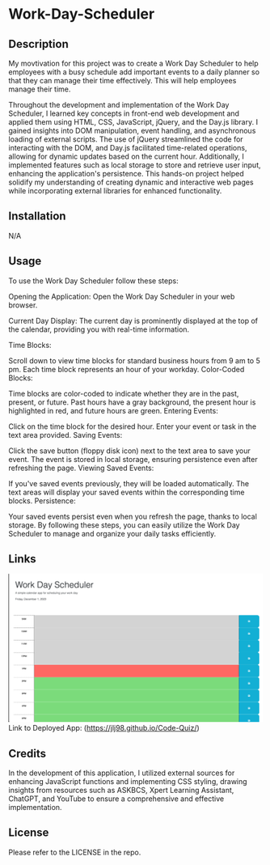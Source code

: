 # Work-Day-Scheduler

## Description

My movtivation for this project was to create a Work Day Scheduler to help employees with a busy schedule add important events to a daily planner so that they can manage their time effectively.
This will help employees manage their time.


Throughout the development and implementation of the Work Day Scheduler, I learned key concepts in front-end web development and applied them using HTML, CSS, JavaScript, jQuery, and the Day.js library. I gained insights into DOM manipulation, event handling, and asynchronous loading of external scripts. The use of jQuery streamlined the code for interacting with the DOM, and Day.js facilitated time-related operations, allowing for dynamic updates based on the current hour. Additionally, I implemented features such as local storage to store and retrieve user input, enhancing the application's persistence. This hands-on project helped solidify my understanding of creating dynamic and interactive web pages while incorporating external libraries for enhanced functionality.


## Installation

N/A

## Usage


To use the Work Day Scheduler follow these steps:

Opening the Application:
Open the Work Day Scheduler in your web browser.

Current Day Display:
The current day is prominently displayed at the top of the calendar, providing you with real-time information.

Time Blocks:

Scroll down to view time blocks for standard business hours from 9 am to 5 pm.
Each time block represents an hour of your workday.
Color-Coded Blocks:

Time blocks are color-coded to indicate whether they are in the past, present, or future.
Past hours have a gray background, the present hour is highlighted in red, and future hours are green.
Entering Events:

Click on the time block for the desired hour.
Enter your event or task in the text area provided.
Saving Events:

Click the save button (floppy disk icon) next to the text area to save your event.
The event is stored in local storage, ensuring persistence even after refreshing the page.
Viewing Saved Events:

If you've saved events previously, they will be loaded automatically.
The text areas will display your saved events within the corresponding time blocks.
Persistence:

Your saved events persist even when you refresh the page, thanks to local storage.
By following these steps, you can easily utilize the Work Day Scheduler to manage and organize your daily tasks efficiently.







## Links

![Screenshot of Work-Day-Scheduler Webiste](Assets/images/WorkDaySchedulerSS.png)
Link to Deployed App: (https://jlj98.github.io/Code-Quiz/)

## Credits

In the development of this application, I utilized external sources for enhancing JavaScript functions and implementing CSS styling, drawing insights from resources such as ASKBCS, Xpert Learning Assistant, ChatGPT, and YouTube to ensure a comprehensive and effective implementation.


## License

Please refer to the LICENSE in the repo.
